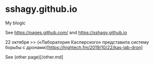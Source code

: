 # sshagy.github.io
My blogic

See https://pages.github.com/ and https://sshagy.github.io

22 октября >> («Лаборатория Касперского» представила систему борьбы с дронами)[https://hightech.fm/2019/10/22/kas-lab-dron] 


See (other page)[/other.md]
